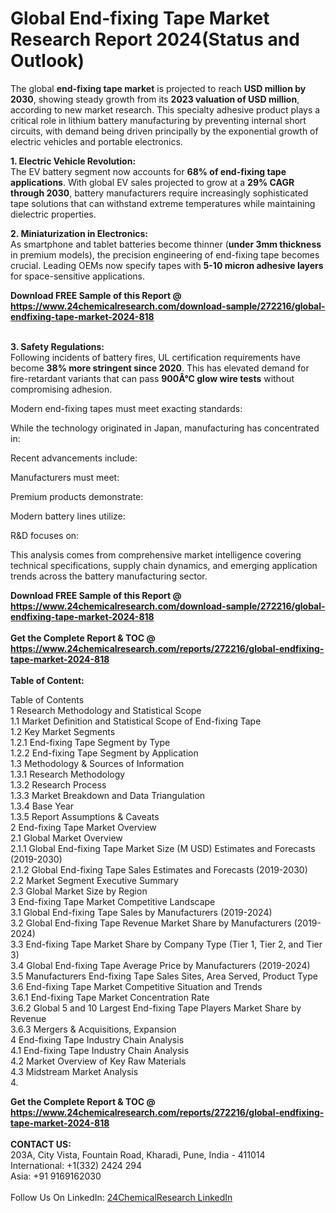 <h1>Global End-fixing Tape Market Research Report 2024(Status and Outlook)</h1><p>The global <strong>end-fixing tape market</strong> is projected to reach <strong>USD million by 2030</strong>, showing steady growth from its <strong>2023 valuation of USD million</strong>, according to new market research. This specialty adhesive product plays a critical role in lithium battery manufacturing by preventing internal short circuits, with demand being driven principally by the exponential growth of electric vehicles and portable electronics.</p><p><strong>1. Electric Vehicle Revolution:</strong><br>
The EV battery segment now accounts for <strong>68% of end-fixing tape applications</strong>. With global EV sales projected to grow at a <strong>29% CAGR through 2030</strong>, battery manufacturers require increasingly sophisticated tape solutions that can withstand extreme temperatures while maintaining dielectric properties.</p><p><strong>2. Miniaturization in Electronics:</strong><br>
As smartphone and tablet batteries become thinner (<strong>under 3mm thickness</strong> in premium models), the precision engineering of end-fixing tape becomes crucial. Leading OEMs now specify tapes with <strong>5-10 micron adhesive layers</strong> for space-sensitive applications.</p><div><b>Download FREE Sample of this Report @ 
            <a href="https://www.24chemicalresearch.com/download-sample/272216/global-endfixing-tape-market-2024-818">
            https://www.24chemicalresearch.com/download-sample/272216/global-endfixing-tape-market-2024-818</a></b></div><br><p><strong>3. Safety Regulations:</strong><br>
Following incidents of battery fires, UL certification requirements have become <strong>38% more stringent since 2020</strong>. This has elevated demand for fire-retardant variants that can pass <strong>900Â°C glow wire tests</strong> without compromising adhesion.</p><p>Modern end-fixing tapes must meet exacting standards:</p><p>While the technology originated in Japan, manufacturing has concentrated in:</p><p>Recent advancements include:</p><p>Manufacturers must meet:</p><p>Premium products demonstrate:</p><p>Modern battery lines utilize:</p><p>R&amp;D focuses on:</p><p>This analysis comes from comprehensive market intelligence covering technical specifications, supply chain dynamics, and emerging application trends across the battery manufacturing sector.</p><div><b>Download FREE Sample of this Report @ 
            <a href="https://www.24chemicalresearch.com/download-sample/272216/global-endfixing-tape-market-2024-818">
            https://www.24chemicalresearch.com/download-sample/272216/global-endfixing-tape-market-2024-818</a></b></div><br><div><b>Get the Complete Report & TOC @ 
            <a href="https://www.24chemicalresearch.com/reports/272216/global-endfixing-tape-market-2024-818">
            https://www.24chemicalresearch.com/reports/272216/global-endfixing-tape-market-2024-818</a></b></div><br>
            <b>Table of Content:</b><p>Table of Contents<br />
1 Research Methodology and Statistical Scope<br />
1.1 Market Definition and Statistical Scope of End-fixing Tape<br />
1.2 Key Market Segments<br />
1.2.1 End-fixing Tape Segment by Type<br />
1.2.2 End-fixing Tape Segment by Application<br />
1.3 Methodology & Sources of Information<br />
1.3.1 Research Methodology<br />
1.3.2 Research Process<br />
1.3.3 Market Breakdown and Data Triangulation<br />
1.3.4 Base Year<br />
1.3.5 Report Assumptions & Caveats<br />
2 End-fixing Tape Market Overview<br />
2.1 Global Market Overview<br />
2.1.1 Global End-fixing Tape Market Size (M USD) Estimates and Forecasts (2019-2030)<br />
2.1.2 Global End-fixing Tape Sales Estimates and Forecasts (2019-2030)<br />
2.2 Market Segment Executive Summary<br />
2.3 Global Market Size by Region<br />
3 End-fixing Tape Market Competitive Landscape<br />
3.1 Global End-fixing Tape Sales by Manufacturers (2019-2024)<br />
3.2 Global End-fixing Tape Revenue Market Share by Manufacturers (2019-2024)<br />
3.3 End-fixing Tape Market Share by Company Type (Tier 1, Tier 2, and Tier 3)<br />
3.4 Global End-fixing Tape Average Price by Manufacturers (2019-2024)<br />
3.5 Manufacturers End-fixing Tape Sales Sites, Area Served, Product Type<br />
3.6 End-fixing Tape Market Competitive Situation and Trends<br />
3.6.1 End-fixing Tape Market Concentration Rate<br />
3.6.2 Global 5 and 10 Largest End-fixing Tape Players Market Share by Revenue<br />
3.6.3 Mergers & Acquisitions, Expansion<br />
4 End-fixing Tape Industry Chain Analysis<br />
4.1 End-fixing Tape Industry Chain Analysis<br />
4.2 Market Overview of Key Raw Materials<br />
4.3 Midstream Market Analysis<br />
4.</p><div><b>Get the Complete Report & TOC @ 
            <a href="https://www.24chemicalresearch.com/reports/272216/global-endfixing-tape-market-2024-818">
            https://www.24chemicalresearch.com/reports/272216/global-endfixing-tape-market-2024-818</a></b></div><br><b>CONTACT US:</b><br>
            203A, City Vista, Fountain Road, Kharadi, Pune, India - 411014<br>
            International: +1(332) 2424 294<br>
            Asia: +91 9169162030 <br><br>
            Follow Us On LinkedIn: <a href="https://www.linkedin.com/company/24chemicalresearch/">24ChemicalResearch LinkedIn</a>